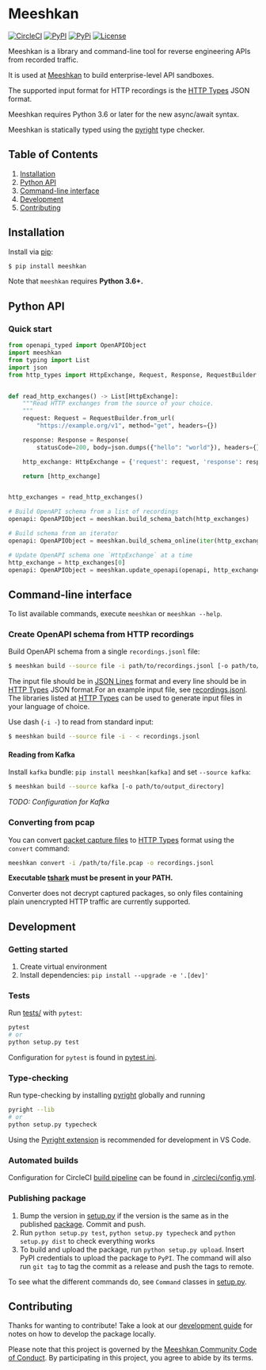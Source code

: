 # Meeshkan

[![CircleCI](https://circleci.com/gh/Meeshkan/meeshkan.svg?style=shield)](https://circleci.com/gh/Meeshkan/meeshkan)
[![PyPI](https://img.shields.io/pypi/dm/meeshkan.svg)](https://pypi.org/project/meeshkan/)
[![PyPi](https://img.shields.io/pypi/pyversions/meeshkan)](https://pypi.org/project/meeshkan/)
[![License](https://img.shields.io/pypi/l/meeshkan)](LICENSE)

Meeshkan is a library and command-line tool for reverse engineering APIs from recorded traffic.

It is used at [Meeshkan](https://meeshkan.com) to build enterprise-level API sandboxes.

The supported input format for HTTP recordings is the [HTTP Types](https://meeshkan.github.io/http-types/) JSON format.

Meeshkan requires Python 3.6 or later for the new async/await syntax.

Meeshkan is statically typed using the [pyright](https://github.com/microsoft/pyright) type checker.

## Table of Contents

1. [Installation](#installation)
1. [Python API](#python-api)
1. [Command-line interface](#command-line-interface)
1. [Development](#development)
1. [Contributing](#contributing)

## Installation

Install via [pip](https://pip.pypa.io/en/stable/installing/):

```bash
$ pip install meeshkan
```

Note that `meeshkan` requires **Python 3.6+.**

## Python API

### Quick start

```python
from openapi_typed import OpenAPIObject
import meeshkan
from typing import List
import json
from http_types import HttpExchange, Request, Response, RequestBuilder


def read_http_exchanges() -> List[HttpExchange]:
    """Read HTTP exchanges from the source of your choice.
    """
    request: Request = RequestBuilder.from_url(
        "https://example.org/v1", method="get", headers={})

    response: Response = Response(
        statusCode=200, body=json.dumps({"hello": "world"}), headers={})

    http_exchange: HttpExchange = {'request': request, 'response': response}

    return [http_exchange]


http_exchanges = read_http_exchanges()

# Build OpenAPI schema from a list of recordings
openapi: OpenAPIObject = meeshkan.build_schema_batch(http_exchanges)

# Build schema from an iterator
openapi: OpenAPIObject = meeshkan.build_schema_online(iter(http_exchanges))

# Update OpenAPI schema one `HttpExchange` at a time
http_exchange = http_exchanges[0]
openapi: OpenAPIObject = meeshkan.update_openapi(openapi, http_exchange)
```

## Command-line interface

To list available commands, execute `meeshkan` or `meeshkan --help`.

### Create OpenAPI schema from HTTP recordings

Build OpenAPI schema from a single `recordings.jsonl` file:

```bash
$ meeshkan build --source file -i path/to/recordings.jsonl [-o path/to/output_directory]
```

The input file should be in [JSON Lines](http://jsonlines.org/) format and every line should be in [HTTP Types](https://meeshkan.github.io/http-types/) JSON format.For an example input file, see [recordings.jsonl](https://github.com/Meeshkan/meeshkan/blob/master/resources/recordings.jsonl). The libraries listed at [HTTP Types](https://meeshkan.github.io/http-types/) can be used to generate input files in your language of choice.

Use dash (`-i -`) to read from standard input:

```bash
$ meeshkan build --source file -i - < recordings.jsonl
```

#### Reading from Kafka

Install `kafka` bundle: `pip install meeshkan[kafka]` and set `--source kafka`:

```bash
$ meeshkan build --source kafka [-o path/to/output_directory]
```

_TODO: Configuration for Kafka_

### Converting from pcap

You can convert [packet capture files](https://en.wikipedia.org/wiki/Pcap) to [HTTP Types](https://meeshkan.github.io/http-types/) format using the `convert` command:

```bash
meeshkan convert -i /path/to/file.pcap -o recordings.jsonl
```

**Executable [tshark](https://www.wireshark.org/docs/man-pages/tshark.html) must be present in your PATH.**

Converter does not decrypt captured packages, so only files containing plain unencrypted HTTP traffic are currently supported.

## Development

### Getting started

1. Create virtual environment
1. Install dependencies: `pip install --upgrade -e '.[dev]'`

### Tests

Run [tests/](https://github.com/Meeshkan/meeshkan/tree/master/tests/) with `pytest`:

```bash
pytest
# or
python setup.py test
```

Configuration for `pytest` is found in [pytest.ini](https://github.com/Meeshkan/meeshkan/tree/master/pytest.ini).

### Type-checking

Run type-checking by installing [pyright](https://github.com/microsoft/pyright) globally and running

```bash
pyright --lib
# or
python setup.py typecheck
```

Using the [Pyright extension](https://marketplace.visualstudio.com/items?itemName=ms-pyright.pyright) is recommended for development in VS Code.

### Automated builds

Configuration for CircleCI [build pipeline](https://app.circleci.com/github/Meeshkan/meeshkan/pipelines) can be found in [.circleci/config.yml](https://github.com/Meeshkan/meeshkan/tree/master/.circleci/config.yml).

### Publishing package

1. Bump the version in [setup.py](https://github.com/Meeshkan/meeshkan/tree/master/setup.py) if the version is the same as in the published [package](https://pypi.org/project/meeshkan/). Commit and push.
1. Run `python setup.py test`, `python setup.py typecheck` and `python setup.py dist` to check everything works
1. To build and upload the package, run `python setup.py upload`. Insert PyPI credentials to upload the package to `PyPI`. The command will also run `git tag` to tag the commit as a release and push the tags to remote.

To see what the different commands do, see `Command` classes in [setup.py](https://github.com/Meeshkan/meeshkan/tree/master/setup.py).

## Contributing

Thanks for wanting to contribute! Take a look at our [development guide](#development) for notes on how to develop the package locally.

Please note that this project is governed by the [Meeshkan Community Code of Conduct](https://github.com/Meeshkan/code-of-conduct). By participating in this project, you agree to abide by its terms.
